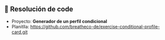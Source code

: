 ## 📌 Resolución de code
- Proyecto: **Generador de un perfil condicional**
- Planitlla: https://github.com/breatheco-de/exercise-conditional-profile-card.git
